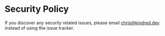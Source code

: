 # Security Policy

If you discover any security related issues, please email chris@kindred.dev instead of using the issue tracker.
